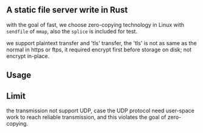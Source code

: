 ## A static file server write in Rust

with the goal of fast, we choose zero-copying technology in Linux with `sendfile` of `mmap`, also the `splice` is included for test.

we support plaintext transfer and 'tls' transfer, the 'tls' is not as same as the normal in https or ftps, it required encrypt first before storage on disk; not encrypt in-place.

## Usage

## Limit

the transmission not support UDP, case the UDP protocol need user-space work to reach reliable transmission, and this violates the goal of zero-copying.
